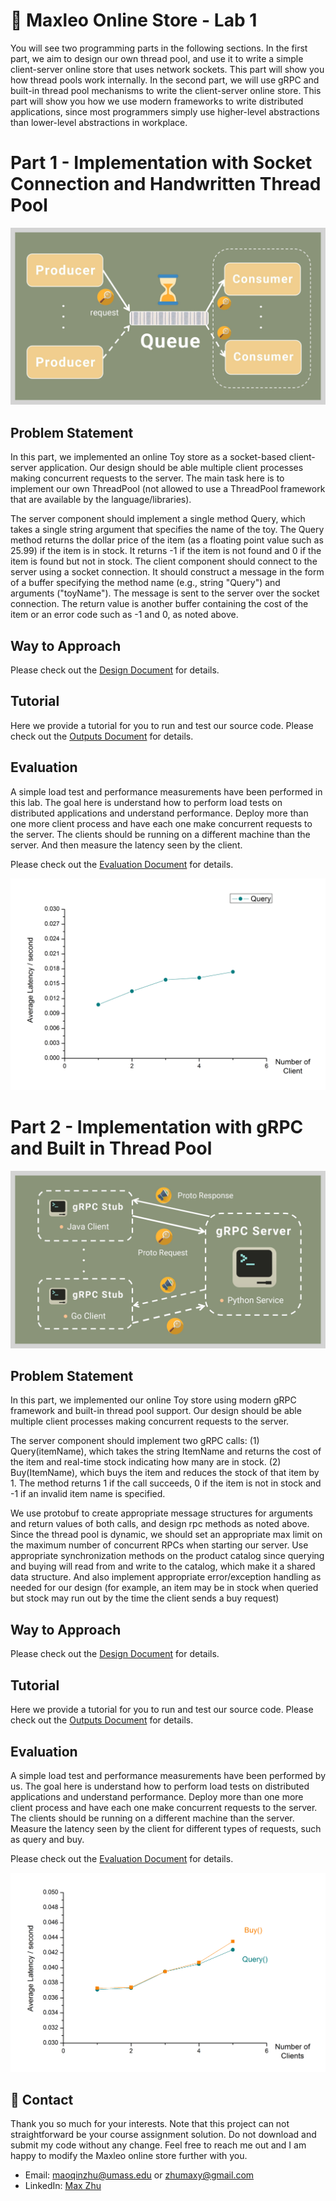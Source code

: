 # :elephant: Maxleo Online Store - Lab 1



You will see two programming parts in the following sections. In the first part, we aim to design our own thread pool, and use it to write a simple client-server online store that uses network sockets. This part will show you how thread pools work internally. In the second part, we will use gRPC and built-in thread pool mechanisms to write the client-server online store. This part will show you how we use modern frameworks to write distributed applications, since most programmers simply use higher-level abstractions than lower-level abstractions in workplace.



# Part 1 - Implementation with Socket Connection and Handwritten Thread Pool



![ProducerConsumer](https://github.com/MaxyZhu75/Maxleo-Online-Store/blob/main/Lab1/summary/figures/part1/ProducerConsumer.jpg)



## Problem Statement



In this part, we implemented an online Toy store as a socket-based client-server application. Our design should be able multiple client processes making concurrent requests to the server. The main task here is to implement our own ThreadPool (not allowed to use a ThreadPool framework that are available by the language/libraries).



The server component should implement a single method Query, which takes a single string argument that specifies the name of the toy. The Query method returns the dollar price of the item (as a floating point value such as 25.99) if the item is in stock. It returns -1 if the item is not found and 0 if the item is found but not in stock. The client component should connect to the server using a socket connection. It should construct a message in the form of a buffer specifying the method name (e.g., string "Query") and arguments ("toyName"). The message is sent to the server over the socket connection. The return value is another buffer containing the cost of the item or an error code such as -1 and 0, as noted above.



## Way to Approach



Please check out the [Design Document](https://github.com/MaxyZhu75/Maxleo-Online-Store/blob/main/Lab1/summary/design/design%20document.pdf) for details.



## Tutorial



Here we provide a tutorial for you to run and test our source code. Please check out the [Outputs Document](https://github.com/MaxyZhu75/Maxleo-Online-Store/blob/main/Lab1/summary/outputs/output.pdf) for details.



## Evaluation



A simple load test and performance measurements have been performed in this lab. The goal here is understand how to perform load tests on distributed applications and understand performance. Deploy more than one more client process and have each one make concurrent requests to the server. The clients should be running on a different machine than the server. And then measure the latency seen by the client.



Please check out the [Evaluation Document](https://github.com/MaxyZhu75/Maxleo-Online-Store/blob/main/Lab1/summary/evaluation/evaluation%20document.pdf) for details.



![evaluation](https://github.com/MaxyZhu75/Maxleo-Online-Store/blob/main/Lab1/summary/figures/part1/evaluation.jpg)



# Part 2 - Implementation with gRPC and Built in Thread Pool



![gRPC](https://github.com/MaxyZhu75/Maxleo-Online-Store/blob/main/Lab1/summary/figures/part2/gRPC.jpg)



## Problem Statement



In this part, we implemented our online Toy store using modern gRPC framework and built-in thread pool support. Our design should be able multiple client processes making concurrent requests to the server.



The server component should implement two gRPC calls: (1) Query(itemName), which takes the string ItemName and returns the cost of the item and real-time stock indicating how many are in stock. (2) Buy(ItemName), which buys the item and reduces the stock of that item by 1. The method returns 1 if the call succeeds, 0 if the item is not in stock and -1 if an invalid item name is specified.



We use protobuf to create appropriate message structures for arguments and return values of both calls, and design rpc methods as noted above. Since the thread pool is dynamic, we should set an appropriate max limit on the maximum number of concurrent RPCs when starting our server. Use appropriate synchronization methods on the product catalog since querying and buying will read from and write to the catalog, which make it a shared data structure. And also implement appropriate error/exception handling as needed for our design (for example, an item may be in stock when queried but stock may run out by the time the client sends a buy request)



## Way to Approach
Please check out the [Design Document](https://github.com/MaxyZhu75/Maxleo-Online-Store/blob/main/Lab1/summary/design/design%20document.pdf) for details.



## Tutorial
Here we provide a tutorial for you to run and test our source code. Please check out the [Outputs Document](https://github.com/MaxyZhu75/Maxleo-Online-Store/blob/main/Lab1/summary/outputs/output.pdf) for details.



## Evaluation
A simple load test and performance measurements have been performed by us. The goal here is understand how to perform load tests on distributed applications and understand performance. Deploy more than one more client process and have each one make concurrent requests to the server. The clients should be running on a different machine than the server. Measure the latency seen by the client for different types of requests, such as query and buy.



Please check out the [Evaluation Document](https://github.com/MaxyZhu75/Maxleo-Online-Store/blob/main/Lab1/summary/evaluation/evaluation%20document.pdf) for details.



![evaluation](https://github.com/MaxyZhu75/Maxleo-Online-Store/blob/main/Lab1/summary/figures/part2/evaluation.jpg)



## :calling: Contact
Thank you so much for your interests. Note that this project can not straightforward be your course assignment solution. Do not download and submit my code without any change. Feel free to reach me out and I am happy to modify the Maxleo online store further with you.
* Email: maoqinzhu@umass.edu or zhumaxy@gmail.com
* LinkedIn: [Max Zhu](https://www.linkedin.com/in/maoqin-zhu/)
